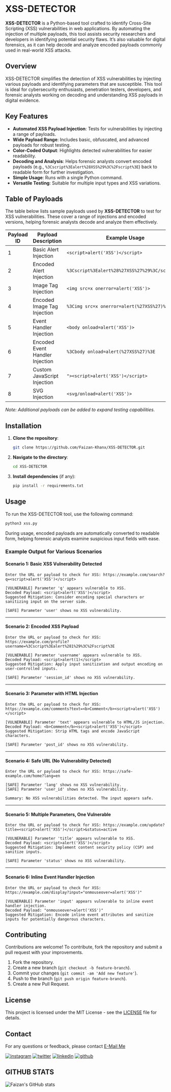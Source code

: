 # XSS-DETECTOR

**XSS-DETECTOR** is a Python-based tool crafted to identify Cross-Site Scripting (XSS) vulnerabilities in web applications. By automating the injection of multiple payloads, this tool assists security researchers and developers in identifying potential security flaws. It’s also valuable for digital forensics, as it can help decode and analyze encoded payloads commonly used in real-world XSS attacks.

## Overview

XSS-DETECTOR simplifies the detection of XSS vulnerabilities by injecting various payloads and identifying parameters that are susceptible. This tool is ideal for cybersecurity enthusiasts, penetration testers, developers, and forensic analysts working on decoding and understanding XSS payloads in digital evidence.

## Key Features

- **Automated XSS Payload Injection**: Tests for vulnerabilities by injecting a range of payloads.
- **Wide Payload Range**: Includes basic, obfuscated, and advanced payloads for robust testing.
- **Color-Coded Output**: Highlights detected vulnerabilities for easier readability.
- **Decoding and Analysis**: Helps forensic analysts convert encoded payloads (e.g., `%3Cscript%3Ealert%28XSS%29%3C%2Fscript%3E`) back to readable form for further investigation.
- **Simple Usage**: Runs with a single Python command.
- **Versatile Testing**: Suitable for multiple input types and XSS variations.

## Table of Payloads

The table below lists sample payloads used by **XSS-DETECTOR** to test for XSS vulnerabilities. These cover a range of injections and encoded versions, helping forensic analysts decode and analyze them effectively.

| Payload ID | Payload Description                        | Example Usage                                 |
|------------|-------------------------------------------|-----------------------------------------------|
| 1          | Basic Alert Injection                     | `<script>alert('XSS')</script>`               |
| 2          | Encoded Alert Injection                   | `%3Cscript%3Ealert%28%27XSS%27%29%3C/script%3E` |
| 3          | Image Tag Injection                       | `<img src=x onerror=alert('XSS')>`            |
| 4          | Encoded Image Tag Injection               | `%3Cimg src=x onerror=alert(%27XSS%27)%3E`    |
| 5          | Event Handler Injection                   | `<body onload=alert('XSS')>`                  |
| 6          | Encoded Event Handler Injection           | `%3Cbody onload=alert(%27XSS%27)%3E`          |
| 7          | Custom JavaScript Injection               | `"><script>alert('XSS')</script>`             |
| 8          | SVG Injection                             | `<svg/onload=alert('XSS')>`                   |

*Note: Additional payloads can be added to expand testing capabilities.*

## Installation

1. **Clone the repository**:
   ```bash
   git clone https://github.com/Faizan-Khanx/XSS-DETECTOR.git
   ```
2. **Navigate to the directory**:
   ```bash
   cd XSS-DETECTOR
   ```
3. **Install dependencies** (if any):
   ```bash
   pip install -r requirements.txt
   ```

## Usage

To run the XSS-DETECTOR tool, use the following command:

```bash
python3 xss.py
```

During usage, encoded payloads are automatically converted to readable form, helping forensic analysts examine suspicious input fields with ease.



### Example Output for Various Scenarios

#### Scenario 1: Basic XSS Vulnerability Detected

```plaintext
Enter the URL or payload to check for XSS: https://example.com/search?q=<script>alert('XSS')</script>

[VULNERABLE] Parameter 'q' appears vulnerable to XSS.
Decoded Payload: <script>alert('XSS')</script>
Suggested Mitigation: Consider encoding special characters or sanitizing input on the server side.

[SAFE] Parameter 'user' shows no XSS vulnerability.
```

---

#### Scenario 2: Encoded XSS Payload

```plaintext
Enter the URL or payload to check for XSS: https://example.com/profile?username=%3Cscript%3Ealert%281%29%3C%2Fscript%3E

[VULNERABLE] Parameter 'username' appears vulnerable to XSS.
Decoded Payload: <script>alert(1)</script>
Suggested Mitigation: Apply input sanitization and output encoding on user-controlled inputs.

[SAFE] Parameter 'session_id' shows no XSS vulnerability.
```

---

#### Scenario 3: Parameter with HTML Injection

```plaintext
Enter the URL or payload to check for XSS: https://example.com/comments?text=<b>Comment</b><script>alert('XSS')</script>

[VULNERABLE] Parameter 'text' appears vulnerable to HTML/JS injection.
Decoded Payload: <b>Comment</b><script>alert('XSS')</script>
Suggested Mitigation: Strip HTML tags and encode JavaScript characters.

[SAFE] Parameter 'post_id' shows no XSS vulnerability.
```

---

#### Scenario 4: Safe URL (No Vulnerability Detected)

```plaintext
Enter the URL or payload to check for XSS: https://safe-example.com/home?lang=en

[SAFE] Parameter 'lang' shows no XSS vulnerability.
[SAFE] Parameter 'user_id' shows no XSS vulnerability.

Summary: No XSS vulnerabilities detected. The input appears safe.
```

---

#### Scenario 5: Multiple Parameters, One Vulnerable

```plaintext
Enter the URL or payload to check for XSS: https://example.com/update?title=<script>alert('XSS')</script>&status=active

[VULNERABLE] Parameter 'title' appears vulnerable to XSS.
Decoded Payload: <script>alert('XSS')</script>
Suggested Mitigation: Implement content security policy (CSP) and sanitize inputs.

[SAFE] Parameter 'status' shows no XSS vulnerability.
```

---

#### Scenario 6: Inline Event Handler Injection

```plaintext
Enter the URL or payload to check for XSS: https://example.com/display?input="onmouseover=alert('XSS')"

[VULNERABLE] Parameter 'input' appears vulnerable to inline event handler injection.
Decoded Payload: "onmouseover=alert('XSS')"
Suggested Mitigation: Encode inline event attributes and sanitize inputs for potentially dangerous characters.
```

## Contributing

Contributions are welcome! To contribute, fork the repository and submit a pull request with your improvements.

1. Fork the repository.
2. Create a new branch (`git checkout -b feature-branch`).
3. Commit your changes (`git commit -am 'Add new feature'`).
4. Push to the branch (`git push origin feature-branch`).
5. Create a new Pull Request.

## License

This project is licensed under the MIT License - see the [LICENSE](LICENSE) file for details.

## Contact

For any questions or feedback, please contact [E-Mail Me](mailto:fk776794@gmail.com?subject=Feedback%20on%20Faizan%20Net&body=Hello%20Faizan,%0A%0AI%20have%20some%20feedback%20to%20share%20about%20your%20Faizan%20Net%20tool.%0A%0A%2D%20Issue%2FComplaint%3A%20[Please%20describe%20the%20issue%20or%20complaint]%0A%2D%20Suggestions%2FChanges%3A%20[Please%20provide%20your%20suggestions%20or%20changes]%0A%0AThank%20you!%0A%0ARegards,%0A[Your%20Name])

<!-- display the social media buttons in your README -->

[![instagram](https://github.com/shikhar1020jais1/Git-Social/blob/master/Icons/Instagram.png (Instagram))][2]
[![twitter](https://github.com/shikhar1020jais1/Git-Social/blob/master/Icons/Twitter.png (Twitter))][3]
[![linkedin](https://github.com/shikhar1020jais1/Git-Social/blob/master/Icons/LinkedIn.png (LinkedIn))][4]
[![github](https://github.com/shikhar1020jais1/Git-Social/blob/master/Icons/Github.png (Github))][5]

<!-- To Link your profile to the media buttons -->

[2]: https://www.instagram.com/EthicalFaizan
[3]: https://www.twitter.com/EthicalFaizan
[4]: https://www.linkedin.com/in/EthicalFaizan
[5]: https://www.github.com/faizan-khanx

## GITHUB STATS

![Faizan's GitHub stats](https://github-readme-stats.vercel.app/api?username=faizan-khanx&show=reviews,discussions_started,discussions_answered,prs_merged,prs_merged_percentage&theme=dark#gh-dark-mode-only)
